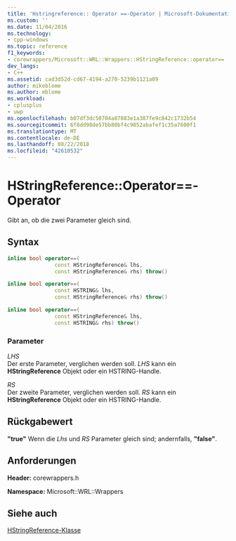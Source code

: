 ```yaml
---
title: 'Hstringreference:: Operator ==-Operator | Microsoft-Dokumentation'
ms.custom: ''
ms.date: 11/04/2016
ms.technology:
- cpp-windows
ms.topic: reference
f1_keywords:
- corewrappers/Microsoft::WRL::Wrappers::HStringReference::operator==
dev_langs:
- C++
ms.assetid: cad3d52d-cd67-4194-a270-5239b1121a09
author: mikeblome
ms.author: mblome
ms.workload:
- cplusplus
- uwp
ms.openlocfilehash: b07df3dc50704a87883e1a387fe9c842c1732b54
ms.sourcegitcommit: 6f8dd98de57bb80bf4c9852abafef1c35a7600f1
ms.translationtype: MT
ms.contentlocale: de-DE
ms.lasthandoff: 08/22/2018
ms.locfileid: "42610532"
---
```

# <a name="hstringreferenceoperator-operator"></a>HStringReference::Operator==-Operator

Gibt an, ob die zwei Parameter gleich sind.

## <a name="syntax"></a>Syntax

```cpp
inline bool operator==(
               const HStringReference& lhs,
               const HStringReference& rhs) throw()

inline bool operator==(
               const HSTRING& lhs,
               const HStringReference& rhs) throw()

inline bool operator==(
               const HStringReference& lhs,
               const HSTRING& rhs) throw()  
```

### <a name="parameters"></a>Parameter

*LHS*  
Der erste Parameter, verglichen werden soll. *LHS* kann ein **HStringReference** Objekt oder ein HSTRING-Handle.

*RS*  
Der zweite Parameter, verglichen werden soll.  *RS* kann ein **HStringReference** Objekt oder ein HSTRING-Handle.

## <a name="return-value"></a>Rückgabewert

**"true"** Wenn die *Lhs* und *RS* Parameter gleich sind; andernfalls, **"false"**.

## <a name="requirements"></a>Anforderungen

**Header:** corewrappers.h

**Namespace:** Microsoft::WRL::Wrappers

## <a name="see-also"></a>Siehe auch

[HStringReference-Klasse](../windows/hstringreference-class.md)